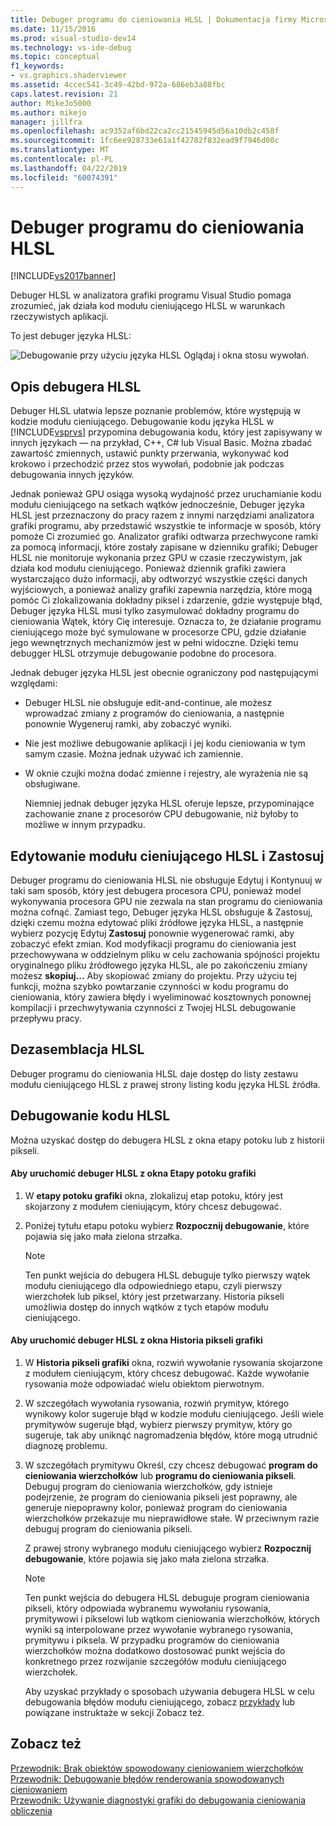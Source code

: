 ```yaml
---
title: Debuger programu do cieniowania HLSL | Dokumentacja firmy Microsoft
ms.date: 11/15/2016
ms.prod: visual-studio-dev14
ms.technology: vs-ide-debug
ms.topic: conceptual
f1_keywords:
- vs.graphics.shaderviewer
ms.assetid: 4ccec541-3c49-42bd-972a-686eb3a88fbc
caps.latest.revision: 21
author: MikeJo5000
ms.author: mikejo
manager: jillfra
ms.openlocfilehash: ac9352af6bd22ca2cc21545945d56a10db2c458f
ms.sourcegitcommit: 1fc6ee928733e61a1f42782f832ead9f7946d00c
ms.translationtype: MT
ms.contentlocale: pl-PL
ms.lasthandoff: 04/22/2019
ms.locfileid: "60074391"
---
```

# <a name="hlsl-shader-debugger"></a>Debuger programu do cieniowania HLSL
[!INCLUDE[vs2017banner](../includes/vs2017banner.md)]

Debuger HLSL w analizatora grafiki programu Visual Studio pomaga zrozumieć, jak działa kod modułu cieniującego HLSL w warunkach rzeczywistych aplikacji.  
  
 To jest debuger języka HLSL:  
  
 ![Debugowanie przy użyciu języka HLSL Oglądaj i okna stosu wywołań. ](../debugger/media/gfx-diag-demo-hlsl-debugger-orientation.png "gfx_diag_demo_hlsl_debugger_orientation")  
  
## <a name="understanding-the-hlsl-debugger"></a>Opis debugera HLSL  
 Debuger HLSL ułatwia lepsze poznanie problemów, które występują w kodzie modułu cieniującego. Debugowanie kodu języka HLSL w [!INCLUDE[vsprvs](../includes/vsprvs-md.md)] przypomina debugowania kodu, który jest zapisywany w innych językach — na przykład, C++, C# lub Visual Basic. Można zbadać zawartość zmiennych, ustawić punkty przerwania, wykonywać kod krokowo i przechodzić przez stos wywołań, podobnie jak podczas debugowania innych języków.  
  
 Jednak ponieważ GPU osiąga wysoką wydajność przez uruchamianie kodu modułu cieniującego na setkach wątków jednocześnie, Debuger języka HLSL jest przeznaczony do pracy razem z innymi narzędziami analizatora grafiki programu, aby przedstawić wszystkie te informacje w sposób, który pomoże Ci zrozumieć go. Analizator grafiki odtwarza przechwycone ramki za pomocą informacji, które zostały zapisane w dzienniku grafiki; Debuger HLSL nie monitoruje wykonania przez GPU w czasie rzeczywistym, jak działa kod modułu cieniującego. Ponieważ dziennik grafiki zawiera wystarczająco dużo informacji, aby odtworzyć wszystkie części danych wyjściowych, a ponieważ analizy grafiki zapewnia narzędzia, które mogą pomóc Ci zlokalizowania dokładny piksel i zdarzenie, gdzie występuje błąd, Debuger języka HLSL musi tylko zasymulować dokładny programu do cieniowania Wątek, który Cię interesuje. Oznacza to, że działanie programu cieniującego może być symulowane w procesorze CPU, gdzie działanie jego wewnętrznych mechanizmów jest w pełni widoczne. Dzięki temu debugger HLSL otrzymuje debugowanie podobne do procesora.  
  
 Jednak debuger języka HLSL jest obecnie ograniczony pod następującymi względami:  
  
- Debuger HLSL nie obsługuje edit-and-continue, ale możesz wprowadzać zmiany z programów do cieniowania, a następnie ponownie Wygeneruj ramki, aby zobaczyć wyniki.  
  
- Nie jest możliwe debugowanie aplikacji i jej kodu cieniowania w tym samym czasie. Można jednak używać ich zamiennie.  
  
- W oknie czujki można dodać zmienne i rejestry, ale wyrażenia nie są obsługiwane.  
  
  Niemniej jednak debuger języka HLSL oferuje lepsze, przypominające zachowanie znane z procesorów CPU debugowanie, niż byłoby to możliwe w innym przypadku.  
  
## <a name="hlsl-shader-edit--apply"></a>Edytowanie modułu cieniującego HLSL i Zastosuj  
 Debuger programu do cieniowania HLSL nie obsługuje Edytuj i Kontynuuj w taki sam sposób, który jest debugera procesora CPU, ponieważ model wykonywania procesora GPU nie zezwala na stan programu do cieniowania można cofnąć. Zamiast tego, Debuger języka HLSL obsługuje & Zastosuj, dzięki czemu można edytować pliki źródłowe języka HLSL, a następnie wybierz pozycję Edytuj **Zastosuj** ponownie wygenerować ramki, aby zobaczyć efekt zmian. Kod modyfikacji programu do cieniowania jest przechowywana w oddzielnym pliku w celu zachowania spójności projektu oryginalnego pliku źródłowego języka HLSL, ale po zakończeniu zmiany możesz **skopiuj...** Aby skopiować zmiany do projektu. Przy użyciu tej funkcji, można szybko powtarzanie czynności w kodu programu do cieniowania, który zawiera błędy i wyeliminować kosztownych ponownej kompilacji i przechwytywania czynności z Twojej HLSL debugowanie przepływu pracy.  
  
## <a name="hlsl-disassembly"></a>Dezasemblacja HLSL  
 Debuger programu do cieniowania HLSL daje dostęp do listy zestawu modułu cieniującego HLSL z prawej strony listing kodu języka HLSL źródła.  
  
## <a name="debugging-hlsl-code"></a>Debugowanie kodu HLSL  
 Można uzyskać dostęp do debugera HLSL z okna etapy potoku lub z historii pikseli.  
  
#### <a name="to-start-the-hlsl-debugger-from-the-graphics-pipeline-stages-window"></a>Aby uruchomić debuger HLSL z okna Etapy potoku grafiki  
  
1. W **etapy potoku grafiki** okna, zlokalizuj etap potoku, który jest skojarzony z modułem cieniującym, który chcesz debugować.  
  
2. Poniżej tytułu etapu potoku wybierz **Rozpocznij debugowanie**, które pojawia się jako mała zielona strzałka.  
  
    > [!NOTE]
    >  Ten punkt wejścia do debugera HLSL debuguje tylko pierwszy wątek modułu cieniującego dla odpowiedniego etapu, czyli pierwszy wierzchołek lub piksel, który jest przetwarzany. Historia pikseli umożliwia dostęp do innych wątków z tych etapów modułu cieniującego.  
  
#### <a name="to-start-the-hlsl-debugger-from-the-graphics-pixel-history"></a>Aby uruchomić debuger HLSL z okna Historia pikseli grafiki  
  
1. W **Historia pikseli grafiki** okna, rozwiń wywołanie rysowania skojarzone z modułem cieniującym, który chcesz debugować. Każde wywołanie rysowania może odpowiadać wielu obiektom pierwotnym.  
  
2. W szczegółach wywołania rysowania, rozwiń prymityw, którego wynikowy kolor sugeruje błąd w kodzie modułu cieniującego. Jeśli wiele prymitywów sugeruje błąd, wybierz pierwszy prymityw, który go sugeruje, tak aby uniknąć nagromadzenia błędów, które mogą utrudnić diagnozę problemu.  
  
3. W szczegółach prymitywu Określ, czy chcesz debugować **program do cieniowania wierzchołków** lub **programu do cieniowania pikseli**. Debuguj program do cieniowania wierzchołków, gdy istnieje podejrzenie, że program do cieniowania pikseli jest poprawny, ale generuje niepoprawny kolor, ponieważ program do cieniowania wierzchołków przekazuje mu nieprawidłowe stałe. W przeciwnym razie debuguj program do cieniowania pikseli.  
  
    Z prawej strony wybranego modułu cieniującego wybierz **Rozpocznij debugowanie**, które pojawia się jako mała zielona strzałka.  
  
   > [!NOTE]
   >  Ten punkt wejścia do debugera HLSL debuguje program cieniowania pikseli, który odpowiada wybranemu wywołaniu rysowania, prymitywowi i pikselowi lub wątkom cieniowania wierzchołków, których wyniki są interpolowane przez wywołanie wybranego rysowania, prymitywu i piksela. W przypadku programów do cieniowania wierzchołków można dodatkowo dostosować punkt wejścia do konkretnego przez rozwijanie szczegółów modułu cieniującego wierzchołek.  
  
   Aby uzyskać przykłady o sposobach używania debugera HLSL w celu debugowania błędów modułu cieniującego, zobacz [przykłady](../debugger/graphics-diagnostics-examples.md) lub powiązane instruktaże w sekcji Zobacz też.  
  
## <a name="see-also"></a>Zobacz też  
 [Przewodnik: Brak obiektów spowodowany cieniowaniem wierzchołków](../debugger/walkthrough-missing-objects-due-to-vertex-shading.md)   
 [Przewodnik: Debugowanie błędów renderowania spowodowanych cieniowaniem](../debugger/walkthrough-debugging-rendering-errors-due-to-shading.md)   
 [Przewodnik: Używanie diagnostyki grafiki do debugowania cieniowania obliczenia](../debugger/walkthrough-using-graphics-diagnostics-to-debug-a-compute-shader.md)

